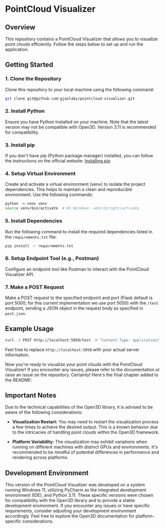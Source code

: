 # PointCloud Visualizer

## Overview

This repository contains a PointCloud Visualizer that allows you to visualize point clouds efficiently. Follow the steps below to set up and run the application.

## Getting Started

### 1. Clone the Repository

Clone this repository to your local machine using the following command:

```bash
git clone git@github.com:gjaolabs/pointcloud-visualizer.git
```

### 2. Install Python

Ensure you have Python installed on your machine. Note that the latest version may not be compatible with Open3D. Version 3.11 is recommended for compatibility.

### 3. Install pip

If you don't have pip (Python package manager) installed, you can follow the instructions on the official website: [Installing pip](https://pip.pypa.io/en/stable/installation/)

### 4. Setup Virtual Environment

Create and activate a virtual environment (venv) to isolate the project dependencies. This helps to maintain a clean and reproducible environment. Use the following commands:

```bash
python -m venv venv
source venv/bin/activate  # On Windows: venv\Scripts\activate
```

### 5. Install Dependencies

Run the following command to install the required dependencies listed in the `requirements.txt` file:

```bash
pip install -r requirements.txt
```

### 6. Setup Endpoint Tool (e.g., Postman)

Configure an endpoint tool like Postman to interact with the PointCloud Visualizer API.

### 7. Make a POST Request

Make a POST request to the specified endpoint and port (Flask default is port 5000; for this current implementation we use port 5050) with the `/test` endpoint, sending a JSON object in the request body as specified in `post.json`.

## Example Usage

```bash
curl -X POST http://localhost:5050/test -H "Content-Type: application/json" -d @post.json
```

Feel free to replace `http://localhost:5050` with your actual server information.

Now you're ready to visualize your point clouds with the PointCloud Visualizer! If you encounter any issues, please refer to the documentation or raise an issue on the repository.
Certainly! Here's the final chapter added to the README:

## Important Notes

Due to the technical capabilities of the Open3D library, it is advised to be aware of the following considerations:

- **Visualization Restart:** You may need to restart the visualization process a few times to achieve the desired output. This is a known behavior due to the intricacies of handling point clouds within the Open3D framework.

- **Platform Variability:** The visualization may exhibit variations when running on different machines with distinct GPUs and environments. It's recommended to be mindful of potential differences in performance and rendering across platforms.

## Development Environment

This version of the PointCloud Visualizer was developed on a system running Windows 11, utilizing PyCharm as the integrated development environment (IDE), and Python 3.11. These specific versions were chosen for compatibility with the Open3D library and to provide a stable development environment. If you encounter any issues or have specific requirements, consider adjusting your development environment accordingly. Feel free to explore the Open3D documentation for platform-specific considerations.